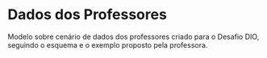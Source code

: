 # Dados dos Professores

Modelo sobre cenário de dados dos professores criado para o Desafio DIO, seguindo o esquema e o exemplo proposto pela professora.
